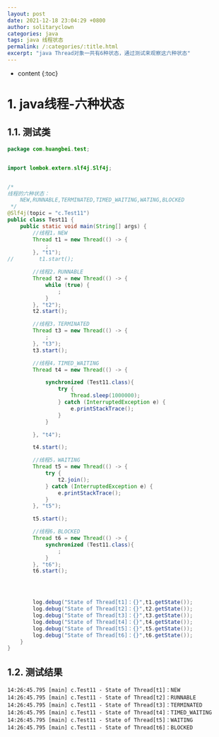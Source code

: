 ```yaml
---
layout: post
date: 2021-12-18 23:04:29 +0800
author: solitaryclown
categories: java
tags: java 线程状态
permalink: /:categories/:title.html
excerpt: "java Thread对象一共有6种状态，通过测试来观察这六种状态"
---
```

* content
{:toc}

# 1. java线程-六种状态
## 1.1. 测试类
```java
package com.huangbei.test;


import lombok.extern.slf4j.Slf4j;


/*
线程的六种状态：
    NEW,RUNNABLE,TERMINATED,TIMED_WAITING,WATING,BLOCKED
 */
@Slf4j(topic = "c.Test11")
public class Test11 {
    public static void main(String[] args) {
        //线程1，NEW
        Thread t1 = new Thread(() -> {
            ;
        }, "t1");
//        t1.start();

        //线程2，RUNNABLE
        Thread t2 = new Thread(() -> {
            while (true) {
                ;
            }
        }, "t2");
        t2.start();

        //线程3，TERMINATED
        Thread t3 = new Thread(() -> {
            ;
        }, "t3");
        t3.start();

        //线程4，TIMED_WAITING
        Thread t4 = new Thread(() -> {

            synchronized (Test11.class){
                try {
                    Thread.sleep(1000000);
                } catch (InterruptedException e) {
                    e.printStackTrace();
                }
            }

        }, "t4");

        t4.start();

        //线程5，WAITING
        Thread t5 = new Thread(() -> {
            try {
                t2.join();
            } catch (InterruptedException e) {
                e.printStackTrace();
            }
        }, "t5");

        t5.start();

        //线程6，BLOCKED
        Thread t6 = new Thread(() -> {
            synchronized (Test11.class){
                ;
            }
        }, "t6");
        t6.start();




        log.debug("State of Thread[t1]：{}",t1.getState());
        log.debug("State of Thread[t2]：{}",t2.getState());
        log.debug("State of Thread[t3]：{}",t3.getState());
        log.debug("State of Thread[t4]：{}",t4.getState());
        log.debug("State of Thread[t5]：{}",t5.getState());
        log.debug("State of Thread[t6]：{}",t6.getState());
    }
}

```
## 1.2. 测试结果

	14:26:45.795 [main] c.Test11 - State of Thread[t1]：NEW
	14:26:45.795 [main] c.Test11 - State of Thread[t2]：RUNNABLE
	14:26:45.795 [main] c.Test11 - State of Thread[t3]：TERMINATED
	14:26:45.795 [main] c.Test11 - State of Thread[t4]：TIMED_WAITING
	14:26:45.795 [main] c.Test11 - State of Thread[t5]：WAITING
	14:26:45.795 [main] c.Test11 - State of Thread[t6]：BLOCKED